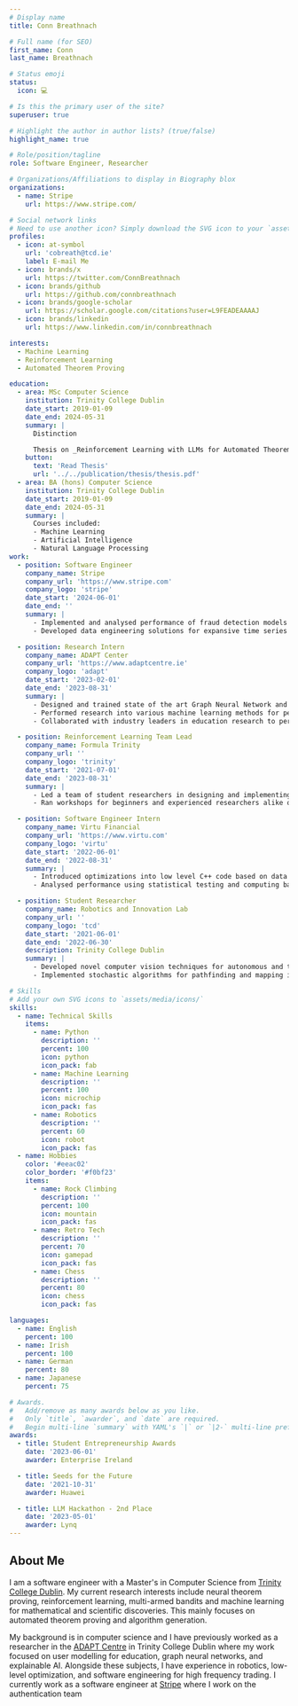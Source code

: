 ```yaml
---
# Display name
title: Conn Breathnach

# Full name (for SEO)
first_name: Conn
last_name: Breathnach

# Status emoji
status:
  icon: 💻

# Is this the primary user of the site?
superuser: true

# Highlight the author in author lists? (true/false)
highlight_name: true

# Role/position/tagline
role: Software Engineer, Researcher

# Organizations/Affiliations to display in Biography blox
organizations:
  - name: Stripe
    url: https://www.stripe.com/

# Social network links
# Need to use another icon? Simply download the SVG icon to your `assets/media/icons/` folder.
profiles:
  - icon: at-symbol
    url: 'cobreath@tcd.ie'
    label: E-mail Me
  - icon: brands/x
    url: https://twitter.com/ConnBreathnach
  - icon: brands/github
    url: https://github.com/connbreathnach
  - icon: brands/google-scholar
    url: https://scholar.google.com/citations?user=L9FEADEAAAAJ
  - icon: brands/linkedin
    url: https://www.linkedin.com/in/connbreathnach

interests:
  - Machine Learning
  - Reinforcement Learning
  - Automated Theorem Proving

education:
  - area: MSc Computer Science
    institution: Trinity College Dublin
    date_start: 2019-01-09
    date_end: 2024-05-31
    summary: |
      Distinction

      Thesis on _Reinforcement Learning with LLMs for Automated Theorem Proving_. Supervised by [Prof Ivana Dusparic](https://www.scss.tcd.ie/Ivana.Dusparic/). 
    button:
      text: 'Read Thesis'
      url: '../../publication/thesis/thesis.pdf'
  - area: BA (hons) Computer Science
    institution: Trinity College Dublin
    date_start: 2019-01-09
    date_end: 2024-05-31
    summary: |
      Courses included:
      - Machine Learning
      - Artificial Intelligence
      - Natural Language Processing
work:
  - position: Software Engineer
    company_name: Stripe
    company_url: 'https://www.stripe.com'
    company_logo: 'stripe'
    date_start: '2024-06-01'
    date_end: ''
    summary: |
      - Implemented and analysed performance of fraud detection models on large-scale, real-time systems
      - Developed data engineering solutions for expansive time series data and iterated on model features based on insights from this data engineering and model outputs

  - position: Research Intern
    company_name: ADAPT Center
    company_url: 'https://www.adaptcentre.ie'
    company_logo: 'adapt'
    date_start: '2023-02-01'
    date_end: '2023-08-31'
    summary: |
      - Designed and trained state of the art Graph Neural Network and Deep Neural Network models in the field of education research
      - Performed research into various machine learning methods for personalized learning curricula for students
      - Collaborated with industry leaders in education research to perform feature engineering and used ablation testing to analyse these features in our models

  - position: Reinforcement Learning Team Lead
    company_name: Formula Trinity
    company_url: ''
    company_logo: 'trinity'
    date_start: '2021-07-01'
    date_end: '2023-08-31'
    summary: |
      - Led a team of student researchers in designing and implementing reinforcement learning based systems for autonomous vehicles as part of Formula Student competitions
      - Ran workshops for beginners and experienced researchers alike on topics such as multi-armed bandits, reinforcement learning, deep learning which included both theoretical basis for the topics as well as code to implement any algorithms

  - position: Software Engineer Intern
    company_name: Virtu Financial
    company_url: 'https://www.virtu.com'
    company_logo: 'virtu'
    date_start: '2022-06-01'
    date_end: '2022-08-31'
    summary: |
      - Introduced optimizations into low level C++ code based on data analysis to improve latency into critical high frequency trading systems
      - Analysed performance using statistical testing and computing baselines for control

  - position: Student Researcher
    company_name: Robotics and Innovation Lab
    company_url: ''
    company_logo: 'tcd'
    date_start: '2021-06-01'
    date_end: '2022-06-30'
    description: Trinity College Dublin
    summary: |
      - Developed novel computer vision techniques for autonomous and teleoperated robots
      - Implemented stochastic algorithms for pathfinding and mapping in complex environments

# Skills
# Add your own SVG icons to `assets/media/icons/`
skills:
  - name: Technical Skills
    items:
      - name: Python
        description: ''
        percent: 100
        icon: python
        icon_pack: fab
      - name: Machine Learning
        description: ''
        percent: 100
        icon: microchip
        icon_pack: fas
      - name: Robotics
        description: ''
        percent: 60
        icon: robot
        icon_pack: fas
  - name: Hobbies
    color: '#eeac02'
    color_border: '#f0bf23'
    items:
      - name: Rock Climbing
        description: ''
        percent: 100
        icon: mountain
        icon_pack: fas
      - name: Retro Tech
        description: ''
        percent: 70
        icon: gamepad
        icon_pack: fas
      - name: Chess
        description: ''
        percent: 80
        icon: chess
        icon_pack: fas

languages:
  - name: English
    percent: 100
  - name: Irish
    percent: 100
  - name: German
    percent: 80
  - name: Japanese
    percent: 75

# Awards.
#   Add/remove as many awards below as you like.
#   Only `title`, `awarder`, and `date` are required.
#   Begin multi-line `summary` with YAML's `|` or `|2-` multi-line prefix and indent 2 spaces below.
awards:
  - title: Student Entrepreneurship Awards
    date: '2023-06-01'
    awarder: Enterprise Ireland

  - title: Seeds for the Future
    date: '2021-10-31'
    awarder: Huawei

  - title: LLM Hackathon - 2nd Place
    date: '2023-05-01'
    awarder: Lynq
---
```


## About Me
I am a software engineer with a Master's in Computer Science from [Trinity College Dublin](https://www.tcd.ie). My current research interests include neural theorem proving, reinforcement learning, multi-armed bandits and machine learning for mathematical and scientific discoveries. This mainly focuses on automated theorem proving and algorithm generation.

My background is in computer science and I have previously worked as a researcher in the [ADAPT Centre](https://www.adaptcentre.ie) in Trinity College Dublin where my work focused on user modelling for education, graph neural networks, and explainable AI. Alongside these subjects, I have experience in robotics, low-level optimization, and software engineering for high frequency trading.
I currently work as a software engineer at [Stripe](https://stripe.com) where I work on the authentication team
